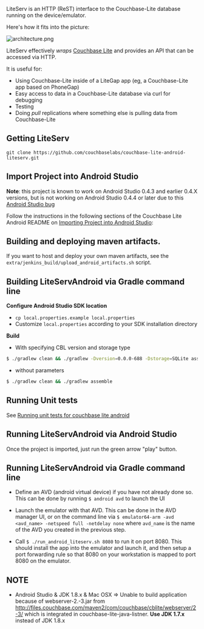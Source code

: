 LiteServ is an HTTP (ReST) interface to the Couchbase-Lite database running on the device/emulator.  

Here's how it fits into the picture:

![architecture.png](http://cl.ly/image/3i400h2Z0f1f/lite-serv-android.png)

LiteServ effectively _wraps_ [Couchbase Lite](https://github.com/couchbase/couchbase-lite-android) and provides an API that can be accessed via HTTP.

It is useful for:

* Using Couchbase-Lite inside of a LiteGap app (eg, a Couchbase-Lite app based on PhoneGap)
* Easy access to data in a Couchbase-Lite database via curl for debugging
* Testing 
* Doing _pull_ replications where something else is pulling data from Couchbase-Lite 

## Getting LiteServ 

```
git clone https://github.com/couchbaselabs/couchbase-lite-android-liteserv.git
```

## Import Project into Android Studio

**Note**: this project is known to work on Android Studio 0.4.3 and earlier 0.4.X versions, but is not working on Android Studio 0.4.4 or later due to this [Android Studio bug](https://code.google.com/p/android/issues/detail?id=65915)

Follow the instructions in the following sections of the Couchbase Lite Android README on [Importing Project into Android Studio](https://github.com/couchbase/couchbase-lite-android/blob/master/README.md):

## Building and deploying maven artifacts.

If you want to host and deploy your own maven artifacts, see the `extra/jenkins_build/upload_android_artifacts.sh` script.

## Building LiteServAndroid via Gradle command line

**Configure Android Studio SDK location**

* `cp local.properties.example local.properties`
* Customize `local.properties` according to your SDK installation directory

**Build**

- With specifying CBL version and storage type
```bash
$ ./gradlew clean && ./gradlew -Dversion=0.0.0-688 -Dstorage=SQLite assemble
```
- without parameters
```bash
$ ./gradlew clean && ./gradlew assemble
```

## Running Unit tests

See [Running unit tests for couchbase lite android](https://github.com/couchbase/couchbase-lite-android/wiki/Running-unit-tests-for-couchbase-lite-android)

## Running LiteServAndroid via Android Studio

Once the project is imported, just run the green arrow "play" button.  

## Running LiteServAndroid via Gradle command line

* Define an AVD (android virtual device) if you have not already done so.  This can be done by running `$ android avd` to launch the UI

* Launch the emulator with that AVD.  This can be done in the AVD manager UI, or on the command line via `$ emulator64-arm -avd <avd_name> -netspeed full -netdelay none` where `avd_name` is the name of the AVD you created in the previous step.

* Call `$ ./run_android_liteserv.sh 8080` to run it on port 8080.  This should install the app into the emulator and launch it, and then setup a port forwarding rule so that 8080 on your workstation is mapped to port 8080 on the emulator.

## NOTE
- Android Studio & JDK 1.8.x & Mac OSX => Unable to build application because of webserver-2.-3.jar from http://files.couchbase.com/maven2/com/couchbase/cblite/webserver/2-3/ which is integrated in couchbase-lite-java-listner. **Use JDK 1.7.x** instead of JDK 1.8.x



